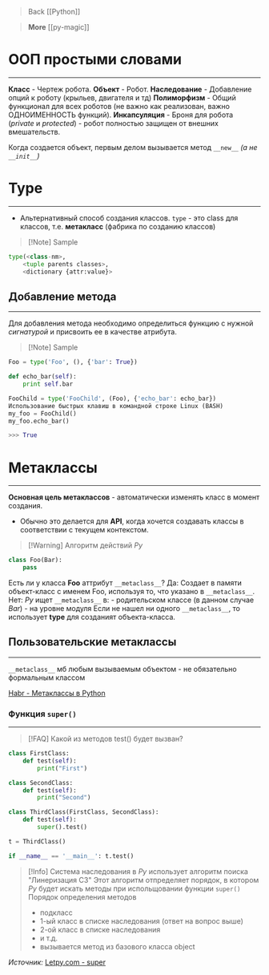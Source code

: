 > Back
> [[Python]]

>**More**
>[[py-magic]]


# ООП простыми словами #
---
**Класс** - Чертеж робота.
**Объект** - Робот.
**Наследование** - Добавление опций к роботу (крыльев, двигателя и тд)
**Полиморфизм** - Общий функционал для всех роботов (не важно как реализован, важно ОДНОИМЕННОСТЬ функций).
**Инкапсуляция** - Броня для робота (*private* и *protected*) - робот полностью защищен от внешних вмешательств.

Когда создается объект, первым делом вызывается метод `__new__` *(а не `__init__`)*


# Type
---
- Альтернативный способ создания классов.
`type` - это class для классов, т.е. **метакласс** (фабрика по созданию классов)

>[!Note] Sample
```python
type(<class-nm>,
    <tuple parents classes>,
    <dictionary {attr:value}>
```

## Добавление метода
---
Для добавления метода необходимо определиться функцию с нужной *сигнатурой* и присвоить ее в качестве атрибута.
>[!Note] Sample
```python
Foo = type('Foo', (), {'bar': True})

def echo_bar(self):
    print self.bar

FooChild = type('FooChild', (Foo), {'echo_bar': echo_bar})
Использование быстрых клавиш в командной строке Linux (BASH)
my_foo = FooChild()
my_foo.echo_bar()

>>> True
```


# Метаклассы
---
**Основная цель метаклассов** - автоматически изменять класс в момент создания.
- Обычно это делаетcя для **API**, когда хочется создавать классы в соответствии с текущем контекстом.

>[!Warning] Алгоритм действий *Py*
```python
class Foo(Bar):
    pass
```
Есть ли у класса **Foo** аттрибут `__metaclass__`?
    Да: Создает в памяти объект-класс с именем Foo, используя то, что указано в `__metaclass__`.
    Нет: *Py* ищет `__metaclass__` в:
            - родительском классе (в данном случае *Bar*)
            - на уровне модуля
        Если не нашел ни одного `__metaclass__`, то использует **type** для созданият объекта-класса.

## Пользовательские **метаклассы**
---
`__metaclass__` мб любым вызываемым объектом - не обязательно формальным классом

[Habr - Метаклассы в Python](https://habr.com/ru/companies/piter/articles/592127/)

### Функция `super()`
---
> [!FAQ] Какой из методов test() будет вызван?
```python
class FirstClass:
	def test(self):
		print("First")

class SecondClass:
	def test(self):
		print("Second")

class ThirdClass(FirstClass, SecondClass):
	def test(self):
		super().test()

t = ThirdClass()

if __name__ == '__main__': t.test()
```

>[!Info] Система наследования в *Py* использует алгоритм поиска "Линеризация C3" Этот алгоритм отпределяет порядок, в котором *Py* будет искать методы при испольщовании функции `super()`
> Порядок определения методов
> - подкласс
> - 1-ый класс в списке наследования (ответ на вопрос выше)
> - 2-ой класс в списке наследования
> - и т.д.
> - вызывается метод из базового класса object

*Источник:* [Letpy.com - super](https://letpy.com/handbook/builtins/super/)



